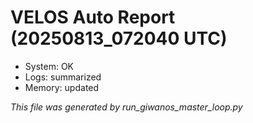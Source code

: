 # VELOS Auto Report (20250813_072040 UTC)

- System: OK
- Logs: summarized
- Memory: updated

_This file was generated by run_giwanos_master_loop.py_
